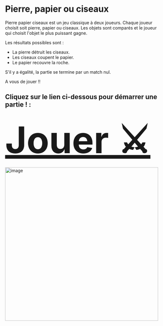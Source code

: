 # Pierre, papier ou ciseaux

Pierre papier ciseaux est un jeu classique à deux joueurs. Chaque joueur choisit soit pierre, papier ou ciseaux. Les objets sont comparés et le joueur qui choisit l'objet le plus puissant gagne.

Les résultats possibles sont :

+ La pierre détruit les ciseaux.
+ Les ciseaux coupent le papier.
+ Le papier recouvre la roche.

S'il y a égalité, la partie se termine par un match nul.


A vous de jouer !! 

## Cliquez sur le lien ci-dessous pour démarrer une partie ! :
## <a href="https://ldc45.github.io/chifoumi" style="font-size:120px">Jouer ⚔</a>


<img src="https://user-images.githubusercontent.com/98770184/207039046-4d2ef1cd-ebe4-4e0f-96d2-b9c4afc95d30.png" alt="image" width="500"/>






